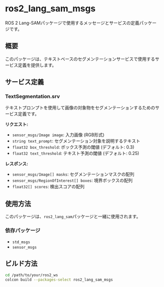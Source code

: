# ros2_lang_sam_msgs

ROS 2 Lang-SAMパッケージで使用するメッセージとサービスの定義パッケージです。

## 概要

このパッケージは、テキストベースのセグメンテーションサービスで使用するサービス定義を提供します。

## サービス定義

### TextSegmentation.srv

テキストプロンプトを使用して画像の対象物をセグメンテーションするためのサービス定義です。

**リクエスト:**
- `sensor_msgs/Image image`: 入力画像 (RGB形式)
- `string text_prompt`: セグメンテーション対象を説明するテキスト
- `float32 box_threshold`: ボックス予測の閾値 (デフォルト: 0.3)
- `float32 text_threshold`: テキスト予測の閾値 (デフォルト: 0.25)

**レスポンス:**
- `sensor_msgs/Image[] masks`: セグメンテーションマスクの配列
- `sensor_msgs/RegionOfInterest[] boxes`: 境界ボックスの配列
- `float32[] scores`: 検出スコアの配列

## 使用方法

このパッケージは、`ros2_lang_sam`パッケージと一緒に使用されます。

### 依存パッケージ

- `std_msgs`
- `sensor_msgs`

## ビルド方法

```bash
cd /path/to/your/ros2_ws
colcon build --packages-select ros2_lang_sam_msgs
```
